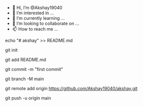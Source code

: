- 👋 Hi, I’m @Akshay19040
- 👀 I’m interested in ...
- 🌱 I’m currently learning ...
- 💞️ I’m looking to collaborate on ...
- 📫 How to reach me ...

<!---
Akshay19040/Akshay19040 is a ✨ special ✨ repository because its `README.md` (this file) appears on your GitHub profile.
You can click the Preview link to take a look at your changes.
--->
echo "# akshay" >> README.md

git init

git add README.md

git commit -m "first commit"

git branch -M main

git remote add origin https://github.com/Akshay19040/akshay.git

git push -u origin main
